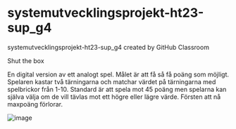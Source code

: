 # systemutvecklingsprojekt-ht23-sup_g4
systemutvecklingsprojekt-ht23-sup_g4 created by GitHub Classroom


Shut the box

En digital version av ett analogt spel. 
Målet är att få så få poäng som möjligt. Spelaren kastar två tärningarna och matchar värdet på tärningarna med spelbrickor från 1-10. 
Standard är att spela mot 45 poäng men spelarna kan själva välja om de vill tävlas mot ett högre eller lägre värde. 
Försten att nå maxpoäng förlorar. 

![image](https://github.com/systemvetenskap/systemutvecklingsprojekt-ht23-sup_g4/assets/117045810/99eca23c-12e8-47fc-ba70-f7c6607abfe0)



